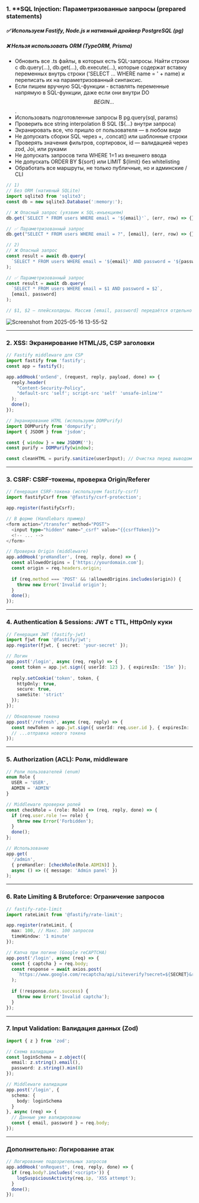 
### 1. **SQL Injection: Параметризованные запросы  (prepared statements)

##### ✅ Используем Fastify, Node.js и нативный драйвер PostgreSQL (pg)

##### ❌ Нельзя использовать ORM (TypeORM, Prisma)

* Обновить все .ts файлы, в которых есть SQL-запросы. Найти строки с db.query(...), db.get(...), db.execute(...), которые содержат вставку переменных внутрь строки ('SELECT ... WHERE name = ' + name) и переписать их на параметризованный синтаксис.
* Если пишем вручную SQL-функции - вставлять переменные напрямую в SQL-функции, даже если они внутри DO $$ BEGIN ... $$.
* Использовать подготовленные запросы В pg.query(sql, params)
* Проверить все string interpolation В SQL (${...} внутри запроса)
* Экранировать все, что пришло от пользователя — в любом виде
* Не допускать сборки  SQL через +, .concat() или шаблонные строки
* Проверять значения фильтров, сортировок, id — валидацией через zod, Joi, или руками
* Не допускать запросов типа WHERE 1=1 из внешнего ввода
* Не допускать ORDER BY ${sort} или LIMIT ${limit} без whitelisting
* Обработать все маршруты, не только публичные, но и админские / CLI

```typescript
// 1)
// Без ORM (нативный SQLite)
import sqlite3 from 'sqlite3';
const db = new sqlite3.Database(':memory:');

// ❌ Опасный запрос (уязвим к SQL-инъекциям)
db.get(`SELECT * FROM users WHERE email = '${email}'`, (err, row) => {});

// ✅ Параметризованный запрос
db.get("SELECT * FROM users WHERE email = ?", [email], (err, row) => {});

// 2)
// ❌ Опасный запрос
const result = await db.query(
  `SELECT * FROM users WHERE email = '${email}' AND password = '${password}'`
);

// ✅ Параметризованный запрос
const result = await db.query(
  `SELECT * FROM users WHERE email = $1 AND password = $2`,
  [email, password]
);

// $1, $2 — плейсхолдеры. Массив [email, password] передаётся отдельно и безопасно экранируется драйвером pg.
```

![Screenshot from 2025-05-16 13-55-52](https://github.com/user-attachments/assets/6318b256-6525-438c-8359-b62c8dfe7d3e)


---

### 2. **XSS: Экранирование HTML/JS, CSP заголовки**
```typescript
// Fastify middleware для CSP
import fastify from 'fastify';
const app = fastify();

app.addHook('onSend', (request, reply, payload, done) => {
  reply.header(
    "Content-Security-Policy",
    "default-src 'self'; script-src 'self' 'unsafe-inline'"
  );
  done();
});

// Экранирование HTML (используем DOMPurify)
import DOMPurify from 'dompurify';
import { JSDOM } from 'jsdom';

const { window } = new JSDOM('');
const purify = DOMPurify(window);

const cleanHTML = purify.sanitize(userInput); // Очистка перед выводом в шаблон
```

---

### 3. **CSRF: CSRF-токены, проверка Origin/Referer**
```typescript
// Генерация CSRF-токена (используем fastify-csrf)
import fastifyCsrf from '@fastify/csrf-protection';

app.register(fastifyCsrf);

// В форме (Handlebars пример)
<form action="/transfer" method="POST">
  <input type="hidden" name="_csrf" value="{{csrfToken}}">
  <!-- ... -->
</form>

// Проверка Origin (middleware)
app.addHook('preHandler', (req, reply, done) => {
  const allowedOrigins = ['https://yourdomain.com'];
  const origin = req.headers.origin;
  
  if (req.method === 'POST' && !allowedOrigins.includes(origin)) {
    throw new Error('Invalid origin');
  }
  done();
});
```

---

### 4. **Authentication & Sessions: JWT с TTL, HttpOnly куки**
```typescript
// Генерация JWT (fastify-jwt)
import fjwt from '@fastify/jwt';
app.register(fjwt, { secret: 'your-secret' });

// Логин
app.post('/login', async (req, reply) => {
  const token = app.jwt.sign({ userId: 123 }, { expiresIn: '15m' });
  
  reply.setCookie('token', token, {
    httpOnly: true,
    secure: true,
    sameSite: 'strict'
  });
});

// Обновление токена
app.post('/refresh', async (req, reply) => {
  const newToken = app.jwt.sign({ userId: req.user.id }, { expiresIn: '15m' });
  // ...отправка нового токена
});
```

---

### 5. **Authorization (ACL): Роли, middleware**
```typescript
// Роли пользователей (enum)
enum Role {
  USER = 'USER',
  ADMIN = 'ADMIN'
}

// Middleware проверки ролей
const checkRole = (role: Role) => (req, reply, done) => {
  if (req.user.role !== role) {
    throw new Error('Forbidden');
  }
  done();
};

// Использование
app.get(
  '/admin',
  { preHandler: [checkRole(Role.ADMIN)] },
  async () => ({ message: 'Admin panel' })
);
```

---

### 6. **Rate Limiting & Bruteforce: Ограничение запросов**
```typescript
// fastify-rate-limit
import rateLimit from '@fastify/rate-limit';

app.register(rateLimit, {
  max: 100, // Макс. 100 запросов
  timeWindow: '1 minute'
});

// Капча при логине (Google reCAPTCHA)
app.post('/login', async (req) => {
  const { captcha } = req.body;
  const response = await axios.post(
    `https://www.google.com/recaptcha/api/siteverify?secret=${SECRET}&response=${captcha}`
  );
  
  if (!response.data.success) {
    throw new Error('Invalid captcha');
  }
});
```

---

### 7. **Input Validation: Валидация данных (Zod)**
```typescript
import { z } from 'zod';

// Схема валидации
const loginSchema = z.object({
  email: z.string().email(),
  password: z.string().min(8)
});

// Middleware валидации
app.post('/login', {
  schema: {
    body: loginSchema
  }
}, async (req) => {
  // Данные уже валидированы
  const { email, password } = req.body;
});
```

---

### Дополнительно: **Логирование атак**
```typescript
// Логирование подозрительных запросов
app.addHook('onRequest', (req, reply, done) => {
  if (req.body?.includes('<script>')) {
    logSuspiciousActivity(req.ip, 'XSS attempt');
  }
  done();
});
```

